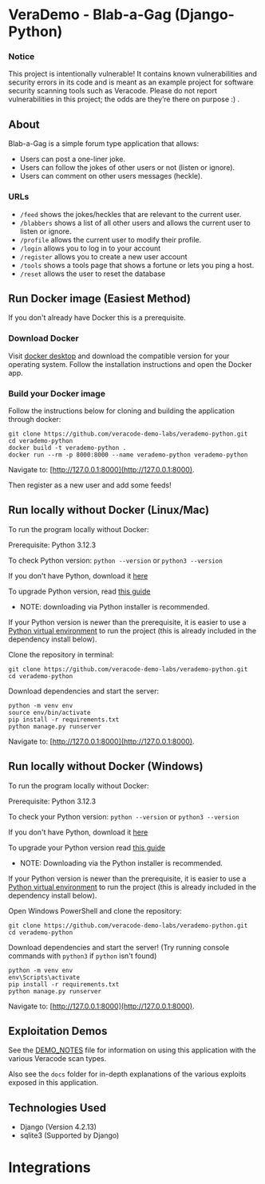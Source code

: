 # VeraDemo - Blab-a-Gag (Django-Python)

### Notice

This project is intentionally vulnerable! It contains known vulnerabilities and security errors in its code and is meant as an example project for software security scanning tools such as Veracode. Please do not report vulnerabilities in this project; the odds are they’re there on purpose :) .

## About

Blab-a-Gag is a simple forum type application that allows:

- Users can post a one-liner joke.
- Users can follow the jokes of other users or not (listen or ignore).
- Users can comment on other users messages (heckle).

### URLs

- `/feed` shows the jokes/heckles that are relevant to the current user.
- `/blabbers` shows a list of all other users and allows the current user to listen or ignore.
- `/profile` allows the current user to modify their profile.
- `/login` allows you to log in to your account
- `/register` allows you to create a new user account
- `/tools` shows a tools page that shows a fortune or lets you ping a host.
- `/reset` allows the user to reset the database

## Run Docker image (Easiest Method)

If you don't already have Docker this is a prerequisite.

### Download Docker

Visit [docker desktop](https://www.docker.com/products/docker-desktop/) and download the compatible version for your operating system. Follow the installation instructions and open the Docker app.

### Build your Docker image

Follow the instructions below for cloning and building the application through docker:

	git clone https://github.com/veracode-demo-labs/verademo-python.git
 	cd verademo-python
	docker build -t verademo-python .
	docker run --rm -p 8000:8000 --name verademo-python verademo-python
	
Navigate to: [http://127.0.0.1:8000](http://127.0.0.1:8000).

Then register as a new user and add some feeds!

## Run locally without Docker (Linux/Mac)

To run the program locally without Docker:

Prerequisite: Python 3.12.3

To check Python version: `python --version` or `python3 --version`

If you don't have Python, download it [here](https://www.python.org/downloads/)

To upgrade Python version, read [this guide](https://phoenixnap.com/kb/upgrade-python)
- NOTE: downloading via Python installer is recommended.

If your Python version is newer than the prerequisite, it is easier to use a [Python virtual environment](https://docs.python.org/3/library/venv.html) to run the project (this is already included in the dependency install below).

Clone the repository in terminal:

    git clone https://github.com/veracode-demo-labs/verademo-python.git
    cd verademo-python
Download dependencies and start the server:

    python -m venv env
    source env/bin/activate
    pip install -r requirements.txt
    python manage.py runserver
Navigate to: [http://127.0.0.1:8000](http://127.0.0.1:8000).

## Run locally without Docker (Windows)

To run the program locally without Docker:

Prerequisite: Python 3.12.3

To check your Python version: `python --version` or `python3 --version`

If you don't have Python, download it [here](https://www.python.org/downloads/)

To upgrade your Python version read [this guide](https://phoenixnap.com/kb/upgrade-python)
- NOTE: Downloading via the Python installer is recommended.

If your Python version is newer than the prerequisite, it is easier to use a [Python virtual environment](https://docs.python.org/3/library/venv.html) to run the project (this is already included in the dependency install below).

Open Windows PowerShell and clone the repository:

    git clone https://github.com/veracode-demo-labs/verademo-python.git
    cd verademo-python
Download dependencies and start the server! (Try running console commands with `python3` if `python` isn't found)

    python -m venv env
    env\Scripts\activate
    pip install -r requirements.txt
    python manage.py runserver
Navigate to: [http://127.0.0.1:8000](http://127.0.0.1:8000).

## Exploitation Demos

See the [DEMO_NOTES](DEMO_NOTES.md) file for information on using this application with the various Veracode scan types.

Also see the `docs` folder for in-depth explanations of the various exploits exposed in this application.


## Technologies Used

- Django (Version 4.2.13)
- sqlite3 (Supported by Django)

# Integrations
